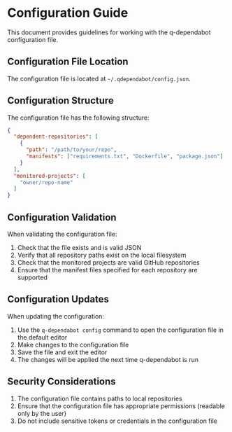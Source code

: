 # Configuration Guide

This document provides guidelines for working with the q-dependabot configuration file.

## Configuration File Location

The configuration file is located at `~/.qdependabot/config.json`.

## Configuration Structure

The configuration file has the following structure:

```json
{
  "dependent-repositories": [
    {
      "path": "/path/to/your/repo",
      "manifests": ["requirements.txt", "Dockerfile", "package.json"]
    }
  ],
  "monitored-projects": [
    "owner/repo-name"
  ]
}
```

## Configuration Validation

When validating the configuration file:

1. Check that the file exists and is valid JSON
2. Verify that all repository paths exist on the local filesystem
3. Check that the monitored projects are valid GitHub repositories
4. Ensure that the manifest files specified for each repository are supported

## Configuration Updates

When updating the configuration:

1. Use the `q-dependabot config` command to open the configuration file in the default editor
2. Make changes to the configuration file
3. Save the file and exit the editor
4. The changes will be applied the next time q-dependabot is run

## Security Considerations

1. The configuration file contains paths to local repositories
2. Ensure that the configuration file has appropriate permissions (readable only by the user)
3. Do not include sensitive tokens or credentials in the configuration file
